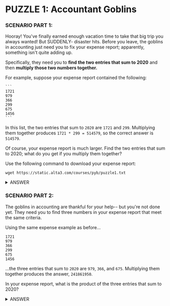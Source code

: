# PUZZLE 1: Accountant Goblins

### SCENARIO PART 1:

Hooray! You've finally earned enough vacation time to take that big trip you always wanted! But SUDDENLY- disaster hits.
Before you leave, the goblins in accounting just need you to fix your expense report; apparently, something isn't quite adding up.

Specifically, they need you to **find the two entries that sum to 2020** and then **multiply those two numbers together.**

For example, suppose your expense report contained the following:

    ```
    1721
    979
    366
    299
    675
    1456
    ```

In this list, the two entries that sum to `2020` are `1721` and `299`. Multiplying them together produces `1721 * 299 = 514579`, so the correct answer is `514579`.

Of course, your expense report is much larger. Find the two entries that sum to 2020; what do you get if you multiply them together?

Use the following command to download your expense report:

`wget https://static.alta3.com/courses/pyb/puzzle1.txt`

<details>
<summary>ANSWER</summary>
<br>
    
The puzzle answer is `259716`.
    
You still need to show your work in how to FIND this answer, though :)

</details>

### SCENARIO PART 2:

The goblins in accounting are thankful for your help-- but you're not done yet. They need you to find three numbers in your expense report that meet the same criteria.

Using the same expense example as before...

    1721
    979
    366
    299
    675
    1456
    
...the three entries that sum to `2020` are `979`, `366`, and `675`. Multiplying them together produces the answer, `241861950`.

In your expense report, what is the product of the three entries that sum to 2020?

<details>
<summary>ANSWER</summary>
<br>
    
The puzzle answer is `120637440`.
    
You still need to show your work in how to FIND this answer, though :)

</details>
